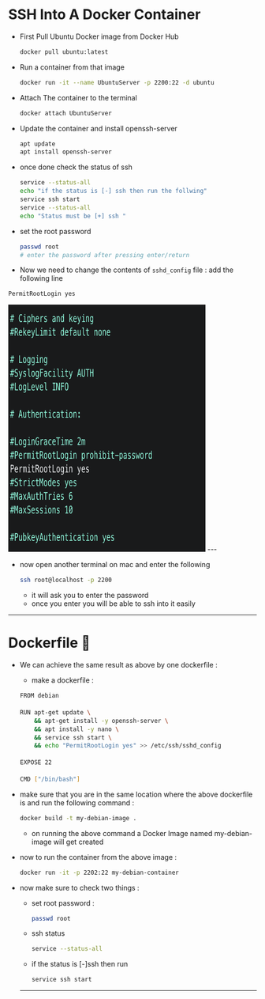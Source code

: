 # SSH Into A Docker Container

- First Pull Ubuntu Docker image from Docker Hub
    
    ```bash
    docker pull ubuntu:latest
    ```
    
- Run a container from that image
    
    ```bash
    docker run -it --name UbuntuServer -p 2200:22 -d ubuntu
    ```
    
- Attach The container to the terminal
    
    ```bash
    docker attach UbuntuServer
    ```
    
- Update the container and install openssh-server
    
    ```bash
    apt update
    apt install openssh-server
    ```
    
- once done check the status of ssh
    
    ```bash
    service --status-all
    echo "if the status is [-] ssh then run the follwing"
    service ssh start
    service --status-all
    echo "Status must be [+] ssh "
    ```
    
- set the root password
    
    ```bash
    passwd root
    # enter the password after pressing enter/return
    ```
    
- Now we need to change the contents of `sshd_config` file : add the following line

```bash
PermitRootLogin yes
```

<!-- ![Untitled](./sshd_config_file.png) -->
<img src="./sshd_config_file.png"  width="400" height="500">
---

- now open another terminal on mac and enter the following
    
    ```bash
    ssh root@localhost -p 2200
    ```
    
    - it will ask you to enter the password
    - once you enter you will be able to ssh into it easily

---
# Dockerfile 🧐
- We can achieve the same result as above by one dockerfile :
    - make a dockerfile :
    
    ```bash
    FROM debian
    
    RUN apt-get update \
        && apt-get install -y openssh-server \
        && apt install -y nano \
        && service ssh start \
        && echo "PermitRootLogin yes" >> /etc/ssh/sshd_config
    
    EXPOSE 22
    
    CMD ["/bin/bash"]
    ```
    
- make sure that you are in the same location where the above dockerfile is and run the following command :
    
    ```bash
    docker build -t my-debian-image .
    ```
    
    - on running the above command a Docker Image named my-debian-image  will get created
- now to run the container from the above image :
    
    ```bash
    docker run -it -p 2202:22 my-debian-container
    ```
    
- now make sure to check two things :
    - set root password :
        
        ```bash
        passwd root
        ```
        
    - ssh status
        
        ```bash
        service --status-all
        ```
        
    - if the status is [-]ssh then run
        
        ```bash
        service ssh start
        ```
        
    
    ---
